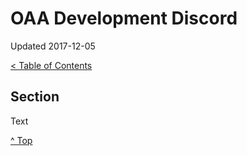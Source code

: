 <head>
</head>

# OAA Development Discord

Updated 2017-12-05

[< Table of Contents][0]

## Section

Text

[^ Top][99]

[0]: ../README.md
[99]: /README.md

